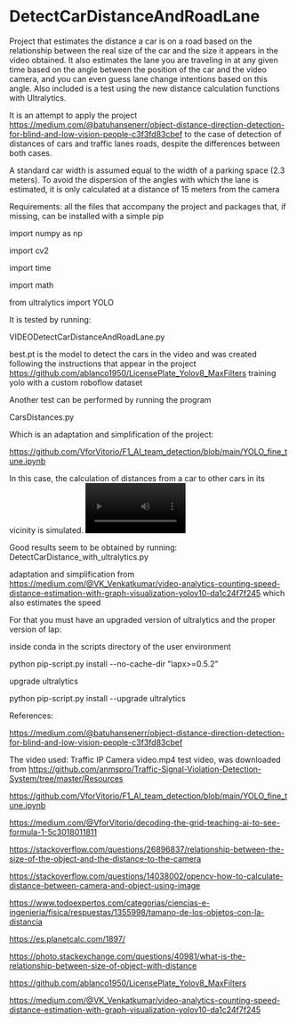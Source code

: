 # DetectCarDistanceAndRoadLane
Project that estimates the distance a car is on a road based on the relationship between the real size of the car and the size it appears in the video obtained.
It also estimates the lane you are traveling in at any given time based on the angle between the position of the car and the video camera, and you can even guess lane change intentions based on this angle. Also included is a test using the new distance calculation functions with Ultralytics.

It is an attempt to apply the project https://medium.com/@batuhansenerr/object-distance-direction-detection-for-blind-and-low-vision-people-c3f3fd83cbef to the case of detection of distances of cars and traffic lanes roads, despite the differences between both cases.

A standard car width is assumed equal to the width of a parking space (2.3 meters).
To avoid the dispersion of the angles with which the lane is estimated, it is only calculated at a distance of 15 meters from the camera

Requirements: all the files that accompany the project and packages that, if missing, can be installed with a simple pip

import numpy as np

import cv2

import time

import math

from ultralytics import YOLO

It is tested by running:

VIDEODetectCarDistanceAndRoadLane.py

best.pt is the model to detect the cars in the video and was created following the instructions that appear in the project 
https://github.com/ablanco1950/LicensePlate_Yolov8_MaxFilters training yolo with a custom roboflow dataset

Another test can be performed by running the program

CarsDistances.py

Which is an adaptation and simplification of the project:

https://github.com/VforVitorio/F1_AI_team_detection/blob/main/YOLO_fine_tune.ipynb

In this case, the calculation of distances from a car to other cars in its vicinity is simulated.
<video src='[your URL here](https://github.com/ablanco1950/DetectCarDistanceAndRoadLane/blob/main/ReducedCarsDistances_output.mp4)' width=180/>



Good results seem to be obtained by running: DetectCarDistance_with_ultralytics.py

adaptation and simplification from https://medium.com/@VK_Venkatkumar/video-analytics-counting-speed-distance-estimation-with-graph-visualization-yolov10-da1c24f7f245
which also estimates the speed

For that you must have an upgraded version of ultralytics and the proper version of lap:

inside conda in the scripts directory of the user environment

python pip-script.py install --no-cache-dir "lapx>=0.5.2"

upgrade ultralytics

python pip-script.py install --upgrade ultralytics

References:

  https://medium.com/@batuhansenerr/object-distance-direction-detection-for-blind-and-low-vision-people-c3f3fd83cbef


The video used: Traffic IP Camera video.mp4 test video, was  downloaded from https://github.com/anmspro/Traffic-Signal-Violation-Detection-System/tree/master/Resources

https://github.com/VforVitorio/F1_AI_team_detection/blob/main/YOLO_fine_tune.ipynb

https://medium.com/@VforVitorio/decoding-the-grid-teaching-ai-to-see-formula-1-5c3018011811
              
https://stackoverflow.com/questions/26896837/relationship-between-the-size-of-the-object-and-the-distance-to-the-camera

https://stackoverflow.com/questions/14038002/opencv-how-to-calculate-distance-between-camera-and-object-using-image

https://www.todoexpertos.com/categorias/ciencias-e-ingenieria/fisica/respuestas/1355998/tamano-de-los-objetos-con-la-distancia

https://es.planetcalc.com/1897/

https://photo.stackexchange.com/questions/40981/what-is-the-relationship-between-size-of-object-with-distance

https://github.com/ablanco1950/LicensePlate_Yolov8_MaxFilters

https://medium.com/@VK_Venkatkumar/video-analytics-counting-speed-distance-estimation-with-graph-visualization-yolov10-da1c24f7f245



